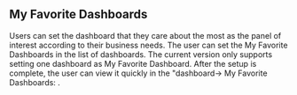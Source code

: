## My Favorite Dashboards
Users can set the dashboard that they care about the most as the panel of interest according to their business needs. The user can set the My Favorite Dashboards in the list of dashboards. The current version only supports setting one dashboard as My Favorite Dashboard. After the setup is complete, the user can view it quickly in the "dashboard-> My Favorite Dashboards: .

